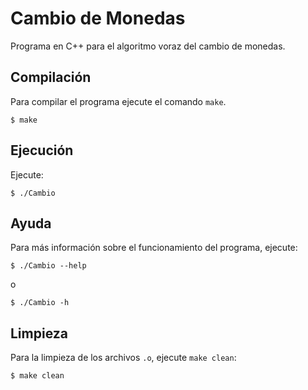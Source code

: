# Cambio de Monedas
Programa en C++ para el algoritmo voraz del cambio de monedas.

## Compilación

Para compilar el programa ejecute el comando `make`.

	$ make


## Ejecución

Ejecute:

	$ ./Cambio

## Ayuda

Para más información sobre el funcionamiento del programa, ejecute:

	$ ./Cambio --help

o

	$ ./Cambio -h

## Limpieza

Para la limpieza de los archivos `.o`, ejecute `make clean`:

	$ make clean
